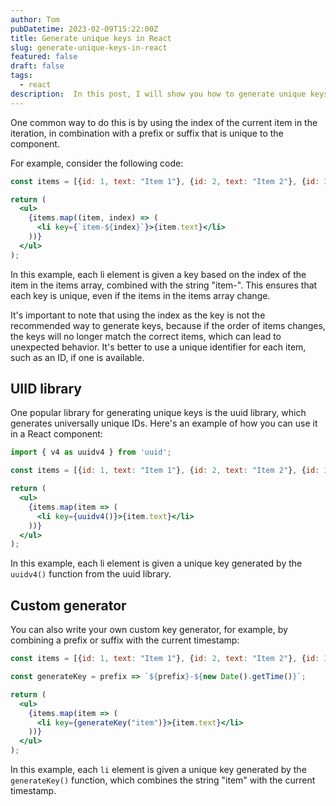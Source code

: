 ```yaml
---
author: Tom
pubDatetime: 2023-02-09T15:22:00Z
title: Generate unique keys in React
slug: generate-unique-keys-in-react
featured: false
draft: false
tags:
  - react
description:  In this post, I will show you how to generate unique keys in React.
---
```


One common way to do this is by using the index of the current item in the iteration, in combination with a prefix or suffix that is unique to the component.

For example, consider the following code:

```jsx
const items = [{id: 1, text: "Item 1"}, {id: 2, text: "Item 2"}, {id: 3, text: "Item 3"}];

return (
  <ul>
    {items.map((item, index) => (
      <li key={`item-${index}`}>{item.text}</li>
    ))}
  </ul>
);
```

In this example, each li element is given a key based on the index of the item in the items array, combined with the string \"item-\". This ensures that each key is unique, even if the items in the items array change.

It\'s important to note that using the index as the key is not the recommended way to generate keys, because if the order of items changes, the keys will no longer match the correct items, which can lead to unexpected behavior. It\'s better to use a unique identifier for each item, such as an ID, if one is available.

## UIID library

One popular library for generating unique keys is the uuid library, which generates universally unique IDs. Here\'s an example of how you can use it in a React component:

```jsx
import { v4 as uuidv4 } from 'uuid';

const items = [{id: 1, text: "Item 1"}, {id: 2, text: "Item 2"}, {id: 3, text: "Item 3"}];

return (
  <ul>
    {items.map(item => (
      <li key={uuidv4()}>{item.text}</li>
    ))}
  </ul>
);
```

In this example, each li element is given a unique key generated by the `uuidv4()` function from the uuid library.

## Custom generator

You can also write your own custom key generator, for example, by combining a prefix or suffix with the current timestamp:

```jsx
const items = [{id: 1, text: "Item 1"}, {id: 2, text: "Item 2"}, {id: 3, text: "Item 3"}];

const generateKey = prefix => `${prefix}-${new Date().getTime()}`;

return (
  <ul>
    {items.map(item => (
      <li key={generateKey("item")}>{item.text}</li>
    ))}
  </ul>
);
```

In this example, each `li` element is given a unique key generated by the `generateKey()` function, which combines the string \"item\" with the current timestamp.